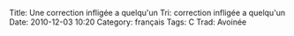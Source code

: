 Title: Une correction infligée a quelqu'un
 Tri: correction infligée a quelqu'un
 Date: 2010-12-03 10:20
 Category: français
 Tags: C
 Trad: Avoinée
 
